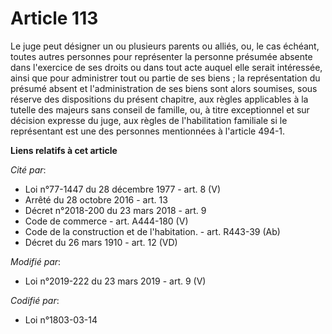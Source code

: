 # Article 113

Le juge peut désigner un ou plusieurs parents ou alliés, ou, le cas échéant, toutes autres personnes pour représenter la
personne présumée absente dans l'exercice de ses droits ou dans tout acte auquel elle serait intéressée, ainsi que pour
administrer tout ou partie de ses biens ; la représentation du présumé absent et l'administration de ses biens sont alors
soumises, sous réserve des dispositions du présent chapitre, aux règles applicables à la tutelle des majeurs sans conseil de
famille, ou, à titre exceptionnel et sur décision expresse du juge, aux règles de l'habilitation familiale si le représentant
est une des personnes mentionnées à l'article 494-1.

**Liens relatifs à cet article**

_Cité par_:

  - Loi n°77-1447 du 28 décembre 1977 - art. 8 (V)
  - Arrêté du 28 octobre 2016 - art. 13
  - Décret n°2018-200 du 23 mars 2018 - art. 9
  - Code de commerce - art. A444-180 (V)
  - Code de la construction et de l'habitation. - art. R443-39 (Ab)
  - Décret du 26 mars 1910 - art. 12 (VD)

_Modifié par_:

  - Loi n°2019-222 du 23 mars 2019 - art. 9 (V)

_Codifié par_:

  - Loi n°1803-03-14
